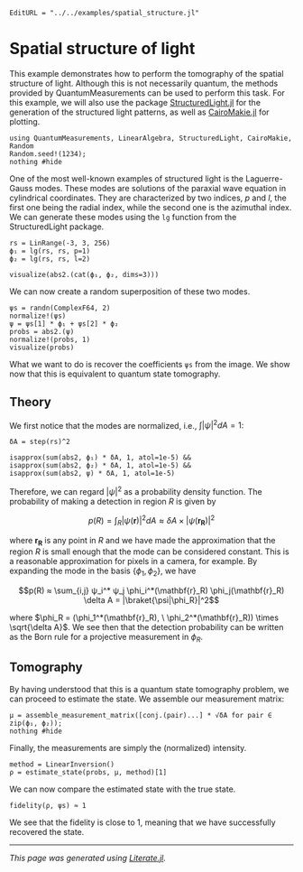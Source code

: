 ```@meta
EditURL = "../../examples/spatial_structure.jl"
```

# Spatial structure of light

This example demonstrates how to perform the tomography of the spatial structure of light.
Although this is not necessarily quantum, the methods provided by
QuantumMeasurements can be used to perform this task.
For this example, we will also use the package
[StructuredLight.jl](https://github.com/marcsgil/StructuredLight.jl) for
the generation of the structured light patterns, as well as
[CairoMakie.jl](https://github.com/MakieOrg/Makie.jl) for plotting.

````@example spatial_structure
using QuantumMeasurements, LinearAlgebra, StructuredLight, CairoMakie, Random
Random.seed!(1234);
nothing #hide
````

One of the most well-known examples of structured light is the Laguerre-Gauss modes.
These modes are solutions of the paraxial wave equation in cylindrical coordinates.
They are characterized by two indices, $p$ and $l$, the first one being the radial index,
while the second one is the azimuthal index.
We can generate these modes using the `lg` function from the StructuredLight package.

````@example spatial_structure
rs = LinRange(-3, 3, 256)
ϕ₁ = lg(rs, rs, p=1)
ϕ₂ = lg(rs, rs, l=2)

visualize(abs2.(cat(ϕ₁, ϕ₂, dims=3)))
````

We can now create a random superposition of these two modes.

````@example spatial_structure
ψs = randn(ComplexF64, 2)
normalize!(ψs)
ψ = ψs[1] * ϕ₁ + ψs[2] * ϕ₂
probs = abs2.(ψ)
normalize!(probs, 1)
visualize(probs)
````

What we want to do is recover the coefficients `ψs` from the image.
We show now that this is equivalent to quantum state tomography.

## Theory

We first notice that the modes are normalized, i.e., $\int |\psi|^2 dA = 1$:

````@example spatial_structure
δA = step(rs)^2

isapprox(sum(abs2, ϕ₁) * δA, 1, atol=1e-5) &&
isapprox(sum(abs2, ϕ₂) * δA, 1, atol=1e-5) &&
isapprox(sum(abs2, ψ) * δA, 1, atol=1e-5)
````

Therefore, we can regard $|\psi|^2$ as a probability density function.
The probability of making a detection in region $R$ is given by
```math
p(R) = \int_R |\psi(\mathbf{r})|^2 dA \approx \delta A \times |\psi(\mathbf{r_R})|^2
```
where $\mathbf{r_R}$ is any point in $R$ and we have made the approximation that
the region $R$ is small enough that the mode can be considered constant.
This is a reasonable approximation for pixels in a camera, for example.
By expanding the mode in the basis $\{\phi_1, \phi_2\}$, we have
```math
p(R) ≈ \sum_{i,j} ψ_i^* ψ_j \phi_i^*(\mathbf{r}_R) \phi_j(\mathbf{r}_R) \delta A = |\braket{\psi|\phi_R}|^2
```
where $\phi_R = (\phi_1^*(\mathbf{r}_R), \ \phi_2^*(\mathbf{r}_R)) \times \sqrt{\delta A}$.
We see then that the detection probability can be written as the Born rule for a projective measurement in $\phi_R$.

## Tomography

By having understood that this is a quantum state tomography problem,
we can proceed to estimate the state.
We assemble our measurement matrix:

````@example spatial_structure
μ = assemble_measurement_matrix([conj.(pair)...] * √δA for pair ∈ zip(ϕ₁, ϕ₂));
nothing #hide
````

Finally, the measurements are simply the (normalized) intensity.

````@example spatial_structure
method = LinearInversion()
ρ = estimate_state(probs, μ, method)[1]
````

We can now compare the estimated state with the true state.

````@example spatial_structure
fidelity(ρ, ψs) ≈ 1
````

We see that the fidelity is close to 1, meaning that we have successfully recovered the state.

---

*This page was generated using [Literate.jl](https://github.com/fredrikekre/Literate.jl).*

